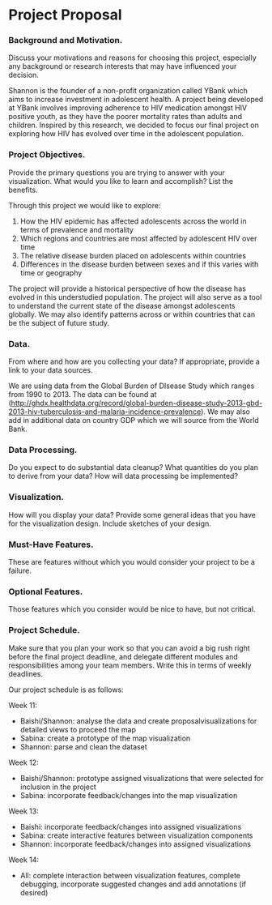Project Proposal
===

### Background and Motivation. 

Discuss your motivations and reasons for choosing this project, especially any background or research interests that may have influenced your decision.

Shannon is the founder of a non-profit organization called YBank which aims to increase investment in adolescent health. A project being developed at YBank involves improving adherence to HIV medication amongst HIV positive youth, as they have the poorer mortality rates than adults and children. Inspired by this research, we decided to focus our final project on exploring how HIV has evolved over time in the adolescent population. 

### Project Objectives. 

Provide the primary questions you are trying to answer with your visualization. What would you like to learn and accomplish? List the benefits.

Through this project we would like to explore:

1. How the HIV epidemic has affected adolescents across the world in terms of prevalence and mortality
2. Which regions and countries are most affected by adolescent HIV over time
3. The relative disease burden placed on adolescents within countries
4. Differences in the disease burden between sexes and if this varies with time or geography

The project will provide a historical perspective of how the disease has evolved in this understudied population. The project will also serve as a tool to understand the current state of the disease amongst adolescents globally. We may also identify patterns across or within countries that can be the subject of future study.  

### Data. 

From where and how are you collecting your data? If appropriate, provide a link to your data sources.

We are using data from the Global Burden of DIsease Study which ranges from 1990 to 2013. The data can be found at (http://ghdx.healthdata.org/record/global-burden-disease-study-2013-gbd-2013-hiv-tuberculosis-and-malaria-incidence-prevalence). We may also add in additional data on country GDP which we will source from the World Bank. 

### Data Processing. 

Do you expect to do substantial data cleanup? What quantities do you plan to derive from your data? How will data processing be implemented?

### Visualization. 

How will you display your data? Provide some general ideas that you have for the visualization design. Include sketches of your design.

### Must-Have Features. 

These are features without which you would consider your project to be a failure.

### Optional Features. 

Those features which you consider would be nice to have, but not critical.

### Project Schedule. 

Make sure that you plan your work so that you can avoid a big rush right before the final project deadline, and delegate different modules and responsibilities among your team members. Write this in terms of weekly deadlines.

Our project schedule is as follows:

Week 11: 

- Baishi/Shannon: analyse the data and create proposalvisualizations for detailed views to proceed the map
- Sabina: create a prototype of the map visualization
- Shannon: parse and clean the dataset

Week 12:

- Baishi/Shannon: prototype assigned visualizations that were selected for inclusion in the project
- Sabina: incorporate feedback/changes into the map visualization


Week 13:

- Baishi: incorporate feedback/changes into assigned visualizations
- Sabina: create interactive features between visualization components
- Shannon: incorporate feedback/changes into assigned visualizations

Week 14:

- All: complete interaction between visualization features, complete debugging, incorporate suggested changes and add annotations (if desired)